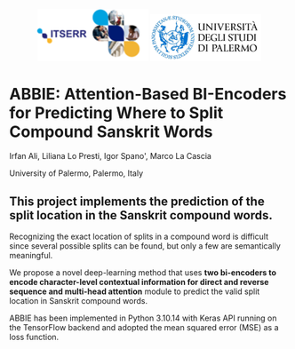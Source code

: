 <div align="center">
  <img src="ITSERR.png" alt="Alt Text" width="200" style="display: inline;">
  <img src="unipa-logo.jpg" alt="Alt Text" width="200" style="display: inline;">
</div>

# ABBIE: Attention-Based BI-Encoders for Predicting Where to Split Compound Sanskrit Words
Irfan Ali, Liliana Lo Presti, Igor Spano', Marco La Cascia 

University of Palermo, Palermo, Italy

## This project implements the prediction of the split location in the Sanskrit compound words. 

Recognizing the exact location of splits in a compound word is difficult since several possible splits can be found, but only a few are semantically meaningful.
 
We propose a novel deep-learning method that uses **two bi-encoders to encode character-level contextual information for direct and reverse sequence and multi-head attention** module to predict the valid split location in Sanskrit compound words.

ABBIE has been implemented in Python 3.10.14 with Keras API running on the TensorFlow backend and adopted the mean squared error (MSE) as a loss function.
